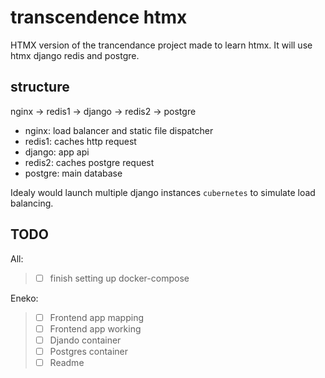 # transcendence htmx

HTMX version of the trancendance project made to learn htmx.
It will use htmx django redis and postgre.

## structure

  nginx -> redis1 -> django -> redis2 -> postgre

  * nginx: load balancer and static file dispatcher
  * redis1: caches http request
  * django: app api
  * redis2: caches postgre request
  * postgre: main database

Idealy would launch multiple django instances ```cubernetes``` to simulate load balancing.

## TODO

All:
> - [ ] finish setting up docker-compose

Eneko:

> - [ ] Frontend app mapping
> - [ ] Frontend app working
> - [ ] Djando container
> - [ ] Postgres container
> - [ ] Readme 




